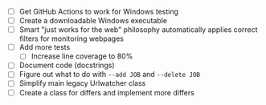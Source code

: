 - [ ] Get GitHub Actions to work for Windows testing
- [ ] Create a downloadable Windows executable
- [ ] Smart "just works for the web" philosophy automatically applies correct filters for monitoring webpages
- [ ] Add more tests
  - [ ] Increase line coverage to 80%
- [ ] Document code (docstrings)
- [ ] Figure out what to do with `--add JOB` and `--delete JOB`
- [ ] Simplify main legacy Urlwatcher class
- [ ] Create a class for differs and implement more differs
